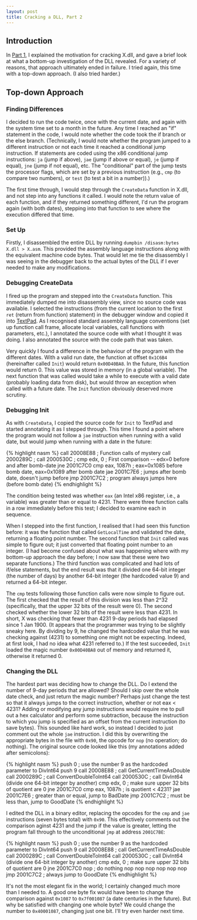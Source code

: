 ```yaml
---
layout: post
title: Cracking a DLL, Part 2
---
```


## Introduction

In [Part 1](../26/cracking-a-dll-part-1.html), I explained the motivation
for cracking X.dll, and gave a brief look at what a bottom-up investigation of the DLL revealed. For a variety
of reasons, that approach ultimately ended in failure. I tried again, this time with a top-down approach. (I also tried harder.)

## Top-down Approach

### Finding Differences

I decided to run the code twice, once with the current date, and again with the system time
set to a month in the future. Any time I reached an "if" statement in the code, I would note whether the code took
the if branch or the else branch. (Technically, I would note whether the program jumped to a different instruction
or not each time it reached a conditional jump instruction. If statements are coded using the x86
conditional jump instructions: `ja` (jump if above), `jae` (jump if above or equal), `je` (jump if equal), `jne` (jump
if not equal), etc. The "conditional" part of the jump tests the processor flags, which are set by a previous instruction
(e.g., `cmp` (to compare two numbers), or `test` (to test a bit in a number)).)

The first time through, I would step through the `CreateData` function in X.dll, and not step into
any functions it called. I would note the return value of each function, and if they returned something different, I'd run the
program again (with both dates), stepping into that function to see where the execution differed that time.

### Set Up
Firstly, I disassembled the entire DLL by running `dumpbin /disasm:bytes X.dll > X.asm`. This
provided the assembly language instructions along with the equivalent machine code bytes. That would let me tie the
disassembly I was seeing in the debugger back to the actual bytes of the DLL if I ever needed to make any modifications.

### Debugging CreateData
I fired up the program and stepped into the `CreateData` function. This immediately dumped me into
disassembly view, since no source code was available. I selected the instructions (from the current location to the first
`ret` (return from function) statement) in the debugger window and copied it into
[TextPad](http://www.textpad.com/). As I recognised standard assembly language conventions (set
up function call frame, allocate local variables, call functions with parameters, etc.), I annotated the source code with what I thought
it was doing. I also annotated the source with the code path that was taken.

Very quickly I found a difference in the behaviour of the program with the different dates. With a valid run date,
the function at offset `0x1C6B4` (hereinafter called `Init`) would return `0x00D40BA8`. In the
future, this function would return 0. This value was stored in memory (in a global variable). The next function that was
called would take a while to execute with a valid date (probably loading data from disk), but would throw an exception
when called with a future date. The `Init` function obviously deserved more scrutiny.

### Debugging Init
As with `CreateData`, I copied the source code for `Init` to TextPad and started annotating it as I stepped
through. This time I found a point where the program would not follow a `jae` instruction when running with a valid date,
but would jump when running with a date in the future:

{% highlight nasm %}
call    20008E88     ; Function calls of mystery
call    2000289C     ;
call    2000530C     ;
cmp     edx, 0       ; First comparison -- edx=0 before and after bomb-date
jne     2001C7C0
cmp     eax, 1087h   ; eax=0x1085 before bomb date, eax=0x1089 after bomb date
jae     2001C7E6     ; jumps after bomb date, doesn't jump before
jmp     2001C7C2     ; program always jumps here (before bomb date)
{% endhighlight %}

The condition being tested was whether `eax` (an Intel x86 register, i.e.,
a variable) was greater than or equal to 4231. There were three function calls in a row immediately before this test; I
decided to examine each in sequence.

When I stepped into the first function, I realised that I had seen this function before: it was the function that
called `GetLocalTime` and validated the date, returning a floating point number. The second function that `Init`
called was simple to figure out; it just converted that floating point number to an integer. (I had become confused
about what was happening where with my bottom-up approach the day before; I now saw that these were two
separate functions.) The third function was complicated and had lots of if/else statements, but the end result was
that it divided one 64-bit integer (the number of days) by another 64-bit integer (the hardcoded value 9) and
returned a 64-bit integer.

The `cmp` tests following those function calls were now simple to figure out. The first checked that the
result of this division was less than 2^32 (specifically, that the upper 32 bits of the result were 0). The second checked
whether the lower 32 bits of the result were less than 4231. In short, X was checking that fewer than 4231 9-day periods
had elapsed since 1 Jan 1900. (It appears that the programmer was trying to be slightly sneaky here. By dividing
by 9, he changed the hardcoded value that he was checking against (4231) to something one might not be expecting.
Indeed, at first look, I had no idea what 4231 referred to.) If the test succeeded, `Init` loaded the magic number
`0x00D40BA8` out of memory and returned it, otherwise it returned 0.

### Changing the DLL

The hardest part was deciding how to change the DLL. Do I extend the number of 9-day periods that are allowed?
Should I skip over the whole date check, and just return the magic number? Perhaps just change the test so that
it always jumps to the correct instruction, whether or not eax &lt; 4231?
Adding or modifying any jump instructions would require me to pull out a hex calculator and perform some subtraction,
because the instruction to which you jump is specified as an offset from the current instruction (to save bytes). This
sounded like hard work, so instead I decided to just comment out the whole `jae` instruction. I did this
by overwriting the appropriate bytes in the file with `0x90`, the opcode for `nop` (no operation; do nothing).
The original source code looked like this (my annotations added after semicolons):

{% highlight nasm %}
push    0            ; use the number 9 as the hardcoded parameter to DivInt64
push    9
call    20008E88     ; call GetCurrentTimeAsDouble
call    2000289C     ; call ConvertDoubleToInt64
call    2000530C     ; call DivInt64 (divide one 64-bit integer by another)
cmp     edx, 0       ; make sure upper 32 bits of quotient are 0
jne     2001C7C0
cmp     eax, 1087h   ; is quotient < 4231?
jae     2001C7E6     ; greater than or equal, jump to BadDate
jmp     2001C7C2     ; must be less than, jump to GoodDate
{% endhighlight %}

I edited the DLL in a binary editor, replacing the opcodes for the `cmp` and `jae` instructions
(seven bytes total) with `0x90`. This effectively comments out the comparison aginst 4231 and the jump if the value
is greater, letting the program fall through to the unconditional `jmp` at address `2001C7BE`:

{% highlight nasm %}
push    0            ; use the number 9 as the hardcoded parameter to DivInt64
push    9
call    20008E88     ; call GetCurrentTimeAsDouble
call    2000289C     ; call ConvertDoubleToInt64
call    2000530C     ; call DivInt64 (divide one 64-bit integer by another)
cmp     edx, 0       ; make sure upper 32 bits of quotient are 0
jne     2001C7C0
nop                  ; do nothing
nop
nop
nop
nop
nop
nop
jmp     2001C7C2     ; always jump to GoodDate
{% endhighlight %}

It's not the most elegant fix in the world; I certainly changed much more than I needed
to. A good one byte fix would have been to change the comparison against `0x1087` to `0x7f001087` (a date
centuries in the future). But why be satisfied with changing one whole byte? We could change the number to `0x40001087`,
changing just one bit. I'll try even harder next time.
